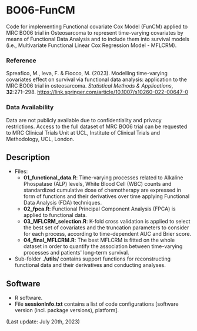 # BO06-FunCM

Code for implementing Functional covariate Cox Model (FunCM) applied to MRC BO06 trial in Osteosarcoma to represent time-varying covariates by means of Functional Data Analysis and to include them into survival models (i.e., Multivariate Functional Linear Cox Regression Model - MFLCRM).

### Reference
Spreafico, M., Ieva, F. & Fiocco, M. (2023). Modelling time-varying covariates effect on survival via functional data analysis: application to the MRC BO06 trial in osteosarcoma. *Statistical Methods & Applications*, **32**:271–298. https://link.springer.com/article/10.1007/s10260-022-00647-0

### Data Availability
Data are not publicly available due to confidentiality and privacy restrictions.
Access to the full dataset of MRC BO06 trial can be requested to MRC Clinical Trials Unit at UCL, Institute of Clinical Trials and Methodology, UCL, London.

## Description

- Files:
  - **01_functional_data.R**: Time-varying processes related to Alkaline Phospatase (ALP) levels, White Blood Cell (WBC) counts and standardized cumulative dose of chemotherapy are expressed in form of functions and their derivatives over time applying Functional Data Analysis (FDA) techniques.
  - **02_fpca.R**: Functional Principal Component Analysis (FPCA) is applied to functional data.
  - **03_MFLCRM_selection.R**: K-fold cross validation is applied to select the best set of covariates and the truncation parameters  to consider for each process, according to time-dependent AUC and Brier score.
  - **04_final_MFLCRM.R**: The best MFLCRM is fitted on the whole dataset in order to quantify the association between time-varying processes and patients' long-term survival.
- Sub-folder **./utils/** contains support functions for reconstructing functional data and their derivatives and conducting analyses.

## Software
- R software.
- File **sessionInfo.txt** contains a list of code configurations [software version (incl. package versions), platform].

(Last update: July 20th, 2023)
